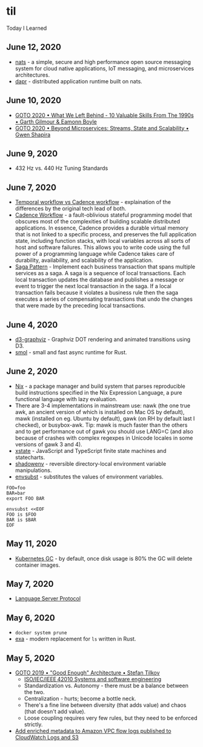 # til
Today I Learned

## June 12, 2020
* [nats](https://nats.io/) - a simple, secure and high performance open source messaging system for cloud native applications, IoT messaging, and microservices architectures.
* [dapr](https://dapr.io/) - distributed application runtime built on nats.

## June 10, 2020
* [GOTO 2020 • What We Left Behind - 10 Valuable Skills From The 1990s • Garth Gilmour & Eamonn Boyle](https://www.youtube.com/watch?v=DrBPXSiUWbI)
* [GOTO 2020 • Beyond Microservices: Streams, State and Scalability • Gwen Shapira](https://www.youtube.com/watch?v=H0LUi51aCP8)

## June 9, 2020
* 432 Hz vs. 440 Hz Tuning Standards

## June 7, 2020
* [Temporal workflow vs Cadence workflow](https://stackoverflow.com/questions/61157400/temporal-workflow-vs-cadence-workflow) - explaination of the differences by the original tech lead of both.
* [Cadence Workflow](https://cadenceworkflow.io/) - a fault-oblivious stateful programming model that obscures most of the complexities of building scalable distributed applications. In essence, Cadence provides a durable virtual memory that is not linked to a specific process, and preserves the full application state, including function stacks, with local variables across all sorts of host and software failures. This allows you to write code using the full power of a programming language while Cadence takes care of durability, availability, and scalability of the application.
* [Saga Pattern](https://microservices.io/patterns/data/saga.html) - Implement each business transaction that spans multiple services as a saga. A saga is a sequence of local transactions. Each local transaction updates the database and publishes a message or event to trigger the next local transaction in the saga. If a local transaction fails because it violates a business rule then the saga executes a series of compensating transactions that undo the changes that were made by the preceding local transactions.


## June 4, 2020
* [d3-graphviz](https://github.com/magjac/d3-graphviz) - Graphviz DOT rendering and animated transitions using D3.
* [smol](https://github.com/stjepang/smol) - small and fast async runtime for Rust.

## June 2, 2020
* [Nix](https://nixos.wiki/wiki/Nix) - a package manager and build system that parses reproducible build instructions specified in the Nix Expression Language, a pure functional language with lazy evaluation. 
* There are 3-4 implementations in mainstream use: nawk (the one true awk, an ancient version of which is installed on Mac OS by default), mawk (installed on eg. Ubuntu by default), gawk (on RH by default last I checked), or busybox-awk. Tip: mawk is much faster than the others and to get performance out of gawk you should use LANG=C (and also because of crashes with complex regexpes in Unicode locales in some versions of gawk 3 and 4).
* [xstate](https://xstate.js.org/docs/) - JavaScript and TypeScript finite state machines and statecharts.
* [shadowenv](https://github.com/Shopify/shadowenv) - reversible directory-local environment variable manipulations.
* [envsubst](https://www.gnu.org/software/gettext/manual/html_node/envsubst-Invocation.html) - substitutes the values of environment variables.

```
FOO=foo
BAR=bar
export FOO BAR

envsubst <<EOF
FOO is $FOO
BAR is $BAR
EOF
```

## May 11, 2020
* [Kubernetes GC](https://kubernetes.io/docs/concepts/workloads/controllers/garbage-collection/) - by default, once disk usage is 80% the GC will delete container images.

## May 7, 2020
* [Language Server Protocol](https://microsoft.github.io/language-server-protocol/)

## May 6, 2020
* `docker system prune`
* [exa](https://the.exa.website/) - modern replacement for `ls` written in Rust.

## May 5, 2020
* [GOTO 2019 • "Good Enough" Architecture • Stefan Tilkov](https://www.youtube.com/watch?v=PzEox3szeRc)
   * [ISO/IEC/IEEE 42010 Systems and software engineering](https://en.wikipedia.org/wiki/ISO/IEC_42010)
   * Standardization vs. Autonomy - there must be a balance between the two.
   * Centralization - hurts; become a bottle neck.
   * There's a fine line between diversity (that adds value) and chaos (that doesn't add value).
   * Loose coupling requires very few rules, but they need to be enforced strictly.
* [Add enriched metadata to Amazon VPC flow logs published to CloudWatch Logs and S3](https://aws.amazon.com/about-aws/whats-new/2020/05/add-enriched-metadata-to-amazon-vpc-flow-logs-published-to-cloudwatch-logs-and-s3/)
